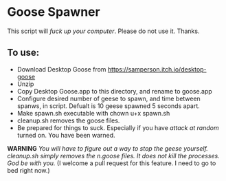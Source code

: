 # Goose Spawner

This script will *fuck up your computer*. 
Please do not use it. Thanks.


## To use:

* Download Desktop Goose from https://samperson.itch.io/desktop-goose
* Unzip
* Copy Desktop Goose.app to this directory, and rename to goose.app
* Configure desired number of geese to spawn, and time between spanws, in script. Defualt is 10 geese spawned 5 seconds apart. 
* Make spawn.sh executable with chown u+x spawn.sh
* cleanup.sh removes the goose files.
* Be prepared for things to suck. Especially if you have *attack at random* turned on. You have been warned.

**WARNING**
*You will have to figure out a way to stop the geese yourself.*
*cleanup.sh simply removes the n.goose files. It does not kill the processes. God be with you.*
(I welcome a pull request for this feature. I need to go to bed right now.)
